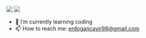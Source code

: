 
![](https://c.tenor.com/srbYdsNYPJoAAAAC/fener-fenerbahce.gif)
![](https://media3.giphy.com/media/jRvs5IPABac6uoZvn1/giphy.gif)
- 🌱 I’m currently learning coding
- 📫 How to reach me: erdogancayir98@gmail.com
